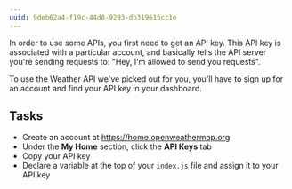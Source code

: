 ```yaml
---
uuid: 9deb62a4-f19c-44d8-9293-db319615cc1e
---
```


In order to use some APIs, you first need to get an API key. This API key is associated with a particular account, and basically tells the API server you're sending requests to: "Hey, I'm allowed to send you requests".

To use the Weather API we've picked out for you, you'll have to sign up for an account and find your API key in your dashboard.

## Tasks

- Create an account at <https://home.openweathermap.org>
- Under the **My Home** section, click the **API Keys** tab
- Copy your API key
- Declare a variable at the top of your `index.js` file and assign it to your API key
